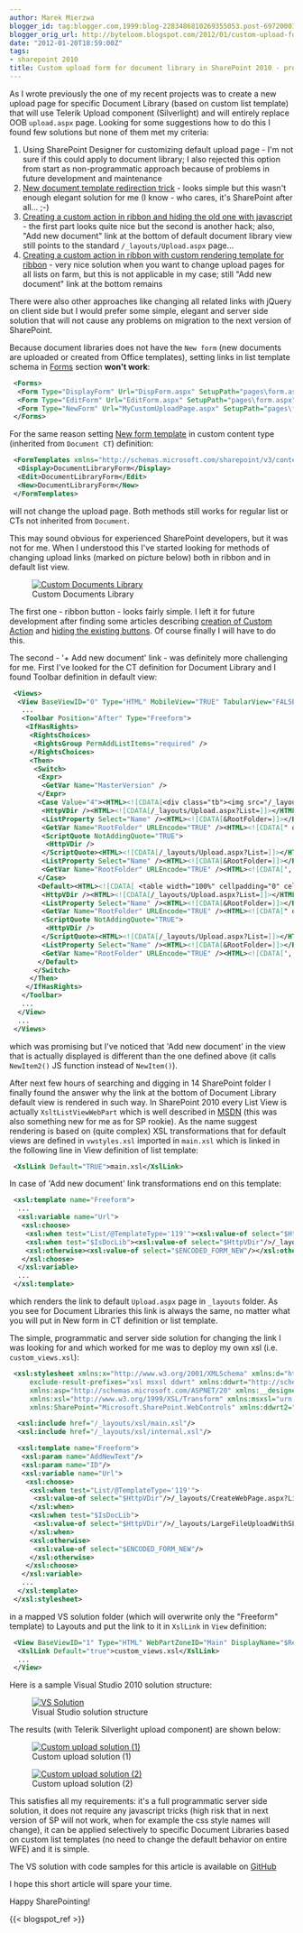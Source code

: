 ```yaml
---
author: Marek Mierzwa
blogger_id: tag:blogger.com,1999:blog-2283486810269355053.post-6972000166677487449
blogger_orig_url: http://byteloom.blogspot.com/2012/01/custom-upload-form-for-document-library.html
date: "2012-01-20T18:59:00Z"
tags:
- sharepoint 2010
title: Custom upload form for document library in SharePoint 2010 - programmatic approach
---
```


As I wrote previously the one of my recent projects was to create a new upload page for specific Document Library (based on custom list template) that will use Telerik Upload component (Silverlight) and will entirely replace OOB `upload.aspx` page. Looking for some suggestions how to do this I found few solutions but none of them met my criteria:

1.  Using SharePoint Designer for customizing default upload page - I'm not sure if this could apply to document library; I also rejected this option from start as non-programmatic approach because of problems in future development and maintenance
2.  [New document template redirection trick](http://www.oriolardevol.com/Article/Details/17) - looks simple but this wasn't enough elegant solution for me (I know - who cares, it's SharePoint after all... ;-)
3.  [Creating a custom action in ribbon and hiding the old one with javascript](http://stackoverflow.com/questions/1415638/how-do-i-change-the-upload-page-for-a-particular-document-library-in-sharepoint) - the first part looks quite nice but the second is another hack; also, "Add new document" link at the bottom of default document library view still points to the standard `/_layouts/Upload.aspx` page...
4.  [Creating a custom action in ribbon with custom rendering template for ribbon](http://blogs.msdn.com/b/syedi/archive/2008/07/18/custom-upload-page-in-layouts-for-document-library-and-it-s-navigation-from-upload-menu-in-the-toolbar-bend-it-custom-upload-menu-for-the-document-library.aspx) - very nice solution when you want to change upload pages for all lists on farm, but this is not applicable in my case; still "Add new document" link at the bottom remains

There were also other approaches like changing all related links with jQuery on client side but I would prefer some simple, elegant and server side solution that will not cause any problems on migration to the next version of SharePoint.
<!--more-->

Because document libraries does not have the `New form` (new documents are uploaded or created from Office templates), setting links in list template schema in [Forms](http://msdn.microsoft.com/en-us/library/ie/ms464220.aspx) section **won't work**:

```xml
 <Forms>
  <Form Type="DisplayForm" Url="DispForm.aspx" SetupPath="pages\form.aspx" WebPartZoneID="Main" />
  <Form Type="EditForm" Url="EditForm.aspx" SetupPath="pages\form.aspx" WebPartZoneID="Main" />
  <Form Type="NewForm" Url="MyCustomUploadPage.aspx" SetupPath="pages\form.aspx" WebPartZoneID="Main" />
 </Forms>
```

For the same reason setting [New form template](http://msdn.microsoft.com/en-us/library/ms468901.aspx) in custom content type (inherited from `Document CT`) definition:

```xml
 <FormTemplates xmlns="http://schemas.microsoft.com/sharepoint/v3/contenttype/forms">
  <Display>DocumentLibraryForm</Display>
  <Edit>DocumentLibraryForm</Edit>
  <New>DocumentLibraryForm</New>
 </FormTemplates>
```

will not change the upload page. Both methods still works for regular list or CTs not inherited from `Document`.

This may sound obvious for experienced SharePoint developers, but it was not for me. When I understood this I've started looking for methods of changing upload links (marked on picture below) both in ribbon and in default list view.

<figure class="half center">
  <a href="/images/2012/01/custom_library.png" class="image-popup">
	 <img src="/images/2012/01/custom_library.png" alt="Custom Documents Library">
   </a>
	<figcaption>Custom Documents Library</figcaption>
</figure>

The first one - ribbon button - looks fairly simple. I left it for future development after finding some articles describing [creation of Custom Action](http://www.sharepointnutsandbolts.com/2010/01/customizing-ribbon-part-1-creating-tabs.html) and [hiding the existing buttons](http://msdn.microsoft.com/en-us/library/ff408060.aspx). Of course finally I will have to do this.

The second - '+ Add new document' link - was definitely more challenging for me. First I've looked for the CT definition for Document Library and I found Toolbar definition in default view:

```xml
 <Views>
  <View BaseViewID="0" Type="HTML" MobileView="TRUE" TabularView="FALSE" FreeForm="TRUE">
   ...
   <Toolbar Position="After" Type="Freeform">
    <IfHasRights>
     <RightsChoices>
      <RightsGroup PermAddListItems="required" />
     </RightsChoices>
     <Then>
      <Switch>
       <Expr>
        <GetVar Name="MasterVersion" />
       </Expr>
       <Case Value="4"><HTML><![CDATA[<div class="tb"><img src="/_layouts/images/caladd.gif" alt="" /> <a class="ms-addnew" id="idAddNewDoc" href="]]></HTML>
        <HttpVDir /><HTML><![CDATA[/_layouts/Upload.aspx?List=]]></HTML>
        <ListProperty Select="Name" /><HTML><![CDATA[&RootFolder=]]></HTML>
        <GetVar Name="RootFolder" URLEncode="TRUE" /><HTML><![CDATA[" onclick="javascript:NewItem(']]></HTML>
        <ScriptQuote NotAddingQuote="TRUE">
         <HttpVDir />
        </ScriptQuote><HTML><![CDATA[/_layouts/Upload.aspx?List=]]></HTML>
        <ListProperty Select="Name" /><HTML><![CDATA[&RootFolder=]]></HTML>
        <GetVar Name="RootFolder" URLEncode="TRUE" /><HTML><![CDATA[', true);javascript:return false;" target="_self">]]></HTML><HTML>$Resources:core,Add_New_Document;</HTML><HTML><![CDATA[</a></div>]]></HTML>
       </Case>
       <Default><HTML><![CDATA[ <table width="100%" cellpadding="0" cellspacing="0" border="0" > <tr> <td colspan="2" class="ms-partline"><img src="/_layouts/images/blank.gif" width='1' height='1' alt="" /></td> </tr> <tr> <td class="ms-addnew" style="padding-bottom: 3px"> <img src="/_layouts/images/rect.gif" alt="" /> <a class="ms-addnew" id="idAddNewDoc" href="]]></HTML>
        <HttpVDir /><HTML><![CDATA[/_layouts/Upload.aspx?List=]]></HTML>
        <ListProperty Select="Name" /><HTML><![CDATA[&RootFolder=]]></HTML>
        <GetVar Name="RootFolder" URLEncode="TRUE" /><HTML><![CDATA[" onclick="javascript:NewItem(']]></HTML>
        <ScriptQuote NotAddingQuote="TRUE">
         <HttpVDir />
        </ScriptQuote><HTML><![CDATA[/_layouts/Upload.aspx?List=]]></HTML>
        <ListProperty Select="Name" /><HTML><![CDATA[&RootFolder=]]></HTML>
        <GetVar Name="RootFolder" URLEncode="TRUE" /><HTML><![CDATA[', true);javascript:return false;" target="_self">]]></HTML><HTML>$Resources:core,Add_New_Document;</HTML><HTML><![CDATA[</a> </td> </tr> <tr><td><img src="/_layouts/images/blank.gif" width='1' height='5' alt="" /></td></tr> </table>]]></HTML>
       </Default>
      </Switch>
     </Then>
    </IfHasRights>
   </Toolbar>
   ...
  </View>
  ...
 </Views>
```

which was promising but I've noticed that 'Add new document' in the view that is actually displayed is different than the one defined above (it calls `NewItem2()` JS function instead of `NewItem()`).

After next few hours of searching and digging in 14 SharePoint folder I finally found the answer why the link at the bottom of Document Library default view is rendered in such way. In SharePoint 2010 every List View is actually `XsltListViewWebPart` which is well described in [MSDN](http://msdn.microsoft.com/en-us/library/ff604021.aspx) (this was also something new for me as for SP rookie). As the name suggest rendering is based on (quite complex) XSL transformations that for default views are defined in `vwstyles.xsl` imported in `main.xsl` which is linked in the following line in View definition of list template:

```xml
 <XslLink Default="TRUE">main.xsl</XslLink>
```

In case of 'Add new document' link transformations end on this template:

```xml
 <xsl:template name="Freeform">
  ...
  <xsl:variable name="Url">
   <xsl:choose>
    <xsl:when test="List/@TemplateType='119'"><xsl:value-of select="$HttpVDir"/>/_layouts/CreateWebPage.aspx?List=<xsl:value-of select="$List"/>&RootFolder=<xsl:value-of select="$XmlDefinition/List/@RootFolder"/></xsl:when>
    <xsl:when test="$IsDocLib"><xsl:value-of select="$HttpVDir"/>/_layouts/Upload.aspx?List=<xsl:value-of select="$List"/>&RootFolder=<xsl:value-of select="$XmlDefinition/List/@RootFolder"/></xsl:when>
    <xsl:otherwise><xsl:value-of select="$ENCODED_FORM_NEW"/></xsl:otherwise>
   </xsl:choose>
  </xsl:variable>
  ...
 </xsl:template>
```

which renders the link to default `Upload.aspx` page in `_layouts` folder. As you see for Document Libraries this link is always the same, no matter what you will put in New form in CT definition or list template.

The simple, programmatic and server side solution for changing the link I was looking for and which worked for me was to deploy my own xsl (i.e. `custom_views.xsl`):

```xml
 <xsl:stylesheet xmlns:x="http://www.w3.org/2001/XMLSchema" xmlns:d="http://schemas.microsoft.com/sharepoint/dsp" version="1.0"
     exclude-result-prefixes="xsl msxsl ddwrt" xmlns:ddwrt="http://schemas.microsoft.com/WebParts/v2/DataView/runtime"
     xmlns:asp="http://schemas.microsoft.com/ASPNET/20" xmlns:__designer="http://schemas.microsoft.com/WebParts/v2/DataView/designer"
     xmlns:xsl="http://www.w3.org/1999/XSL/Transform" xmlns:msxsl="urn:sppchemas-microsoft-com:xslt"
     xmlns:SharePoint="Microsoft.SharePoint.WebControls" xmlns:ddwrt2="urn:frontpage:internal" ddwrt:oob="true">

  <xsl:include href="/_layouts/xsl/main.xsl"/>
  <xsl:include href="/_layouts/xsl/internal.xsl"/>

  <xsl:template name="Freeform">
   <xsl:param name="AddNewText"/>
   <xsl:param name="ID"/>
   <xsl:variable name="Url">
    <xsl:choose>
     <xsl:when test="List/@TemplateType='119'">
      <xsl:value-of select="$HttpVDir"/>/_layouts/CreateWebPage.aspx?List=<xsl:value-of select="$List"/>&RootFolder=<xsl:value-of select="$XmlDefinition/List/@RootFolder"/>
     </xsl:when>
     <xsl:when test="$IsDocLib">
      <xsl:value-of select="$HttpVDir"/>/_layouts/LargeFileUploadWithSLToSP/LibraryUpload.aspx?documentLibraryId=<xsl:value-of select="$List"/>&RootFolder=<xsl:value-of select="$XmlDefinition/List/@RootFolder"/>
     </xsl:when>
     <xsl:otherwise>
      <xsl:value-of select="$ENCODED_FORM_NEW"/>
     </xsl:otherwise>
    </xsl:choose>
   </xsl:variable>
   ...
  </xsl:template>
 </xsl:stylesheet>
```

in a mapped VS solution folder (which will overwrite only the "Freeform" template) to Layouts and put the link to it in `XslLink` in `View` definition:

```xml
 <View BaseViewID="1" Type="HTML" WebPartZoneID="Main" DisplayName="$Resources:core,All_Documents;" DefaultView="TRUE" DefaultViewForContentType="TRUE" MobileView="True" MobileDefaultView="True" SetupPath="pages\viewpage.aspx" ImageUrl="/_layouts/images/dlicon.png" Url="Forms/AllItems.aspx">
  <XslLink Default="true">custom_views.xsl</XslLink>
  ...
 </View>
```

Here is a sample Visual Studio 2010 solution structure:

<figure class="half center">
  <a href="/images/2012/01/vs_solution_for_upload.png" class="image-popup">
	 <img src="/images/2012/01/vs_solution_for_upload.png" alt="VS Solution">
   </a>
	<figcaption>Visual Studio solution structure</figcaption>
</figure>

The results (with Telerik Silverlight upload component) are shown below:

<figure class="half center">
  <a href="/images/2012/01/custom_upload_1.png" class="image-popup">
	 <img src="/images/2012/01/custom_upload_1.png" alt="Custom upload solution (1)">
   </a>
	<figcaption>Custom upload solution (1)</figcaption>
</figure>

<figure class="half center">
  <a href="/images/2012/01/custom_upload_2.png" class="image-popup">
	 <img src="/images/2012/01/custom_upload_1.png" alt="Custom upload solution (2)">
   </a>
	<figcaption>Custom upload solution (2)</figcaption>
</figure>

This satisfies all my requirements: it's a full programmatic server side solution, it does not require any javascript tricks (high risk that in next version of SP will not work, when for example the css style names will change), it can be applied selectively to specific Document Libraries based on custom list templates (no need to change the default behavior on entire WFE) and it is simple.

The VS solution with code samples for this article is available on [GitHub](https://github.com/mmierzwa/byteloom-codesamples/tree/master/LargeFileUploadWithSLToSP)

I hope this short article will spare your time.

Happy SharePointing!

{{< blogspot_ref >}}